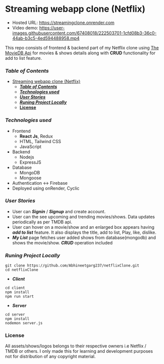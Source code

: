 # Streaming webapp clone (Netflix)

- Hosted URL: <https://streamingclone.onrender.com>
- Video demo: https://user-images.githubusercontent.com/67408018/222503701-1cfd08b3-36c0-44ab-b3c5-4ed594488958.mp4




This repo consists of frontend & backend part of my Netflix clone using [The MovieDB Api](https://www.themoviedb.org/documentation/api) for movies & shows details along with **CRUD** functionality for add to list feature. 

### ***Table of Contents***
- [Streaming webapp clone (Netflix)](#streaming-webapp-clone-netflix)
    - [***Table of Contents***](#table-of-contents)
    - [***Technologies used***](#technologies-used)
    - [***User Stories***](#user-stories)
    - [***Runing Project Locally***](#runing-project-locally)
    - [**License**](#license)


### ***Technologies used***

- Frontend 
  -  **React Js**, Redux
  -  HTML, Tailwind CSS
  -  JavaScript 
- Backend
  -  Nodejs
  -  ExpressJS
- Database
  - MongoDB
  - Mongoose
- Authentication ↔️ Firebase
- Deployed using onRender, Cyclic


### ***User Stories***

- User can ***Signin*** / ***Signup*** and create account.
- User can the see upcoming and trending movies/shows. Data updates periodically as per TMDB api.
- User can hover on a movie/show and an enlarged box appears having ***add to list*** feature. It also displays the title, add to list, Play, like, dislike.
- ***My List*** page fetches user added shows from database(mongodb) and shows the movie/show. ***CRUD*** operation included

### ***Runing Project Locally***
```
git clone https://github.com/Abhineetgarg237/netflixClone.git
cd netflixClone
```
  -  ***Client***
```
cd client
npm install
npm run start
```
  -  ***Server***
```
cd server
npm install
nodemon server.js
```

### **License**
  
All assets/shows/logos belongs to their respective owners i.e Netflix / TMDB or others. I only made this for learning and development purposes not for distribution of any copyright material.
